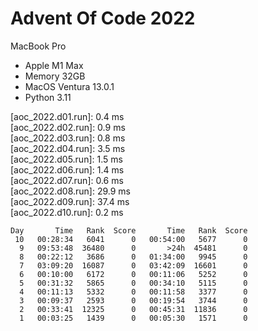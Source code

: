 # Advent Of Code 2022

MacBook Pro
- Apple M1 Max
- Memory 32GB 
- MacOS Ventura 13.0.1
- Python 3.11


[aoc_2022.d01.run]: 0.4 ms \
[aoc_2022.d02.run]: 0.9 ms \
[aoc_2022.d03.run]: 0.8 ms \
[aoc_2022.d04.run]: 3.5 ms \
[aoc_2022.d05.run]: 1.5 ms \
[aoc_2022.d06.run]: 1.4 ms \
[aoc_2022.d07.run]: 0.6 ms \
[aoc_2022.d08.run]: 29.9 ms \
[aoc_2022.d09.run]: 37.4 ms \
[aoc_2022.d10.run]: 0.2 ms


```             
Day       Time   Rank  Score       Time   Rank  Score
 10   00:28:34   6041      0   00:54:00   5677      0
  9   09:53:48  36480      0       >24h  45481      0
  8   00:22:12   3686      0   01:34:00   9945      0
  7   03:09:20  16087      0   03:42:09  16601      0
  6   00:10:00   6172      0   00:11:06   5252      0
  5   00:31:32   5865      0   00:34:10   5115      0
  4   00:11:13   5332      0   00:11:58   3377      0
  3   00:09:37   2593      0   00:19:54   3744      0
  2   00:33:41  12325      0   00:45:31  11836      0
  1   00:03:25   1439      0   00:05:30   1571      0
  ```
